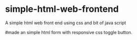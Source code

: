 # simple-html-web-frontend
A simple html web front end using css and bit of java script

#made an simple html form with responsive css toggle button.
